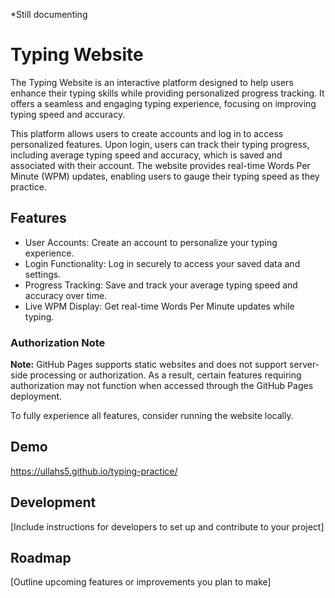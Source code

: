*Still documenting

# Typing Website

The Typing Website is an interactive platform designed to help users enhance their typing skills while providing personalized progress tracking. It offers a seamless and engaging typing experience, focusing on improving typing speed and accuracy. 

This platform allows users to create accounts and log in to access personalized features. Upon login, users can track their typing progress, including average typing speed and accuracy, which is saved and associated with their account. The website provides real-time Words Per Minute (WPM) updates, enabling users to gauge their typing speed as they practice.

## Features

- User Accounts: Create an account to personalize your typing experience.
- Login Functionality: Log in securely to access your saved data and settings.
- Progress Tracking: Save and track your average typing speed and accuracy over time.
- Live WPM Display: Get real-time Words Per Minute updates while typing.

### Authorization Note

**Note:** GitHub Pages supports static websites and does not support server-side processing or authorization. As a result, certain features requiring authorization may not function when accessed through the GitHub Pages deployment.

To fully experience all features, consider running the website locally.

## Demo

https://ullahs5.github.io/typing-practice/

## Development

[Include instructions for developers to set up and contribute to your project]

## Roadmap

[Outline upcoming features or improvements you plan to make]

